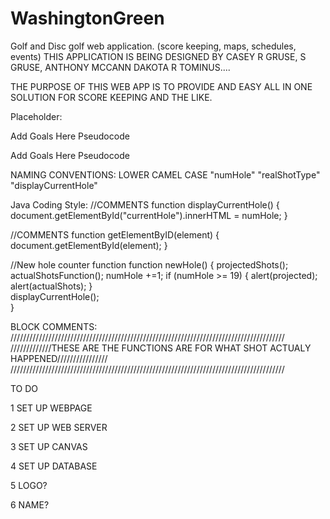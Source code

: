 # WashingtonGreen
Golf and Disc golf web application. (score keeping, maps, schedules, events)
THIS APPLICATION IS BEING DESIGNED BY CASEY R GRUSE, S GRUSE, ANTHONY MCCANN DAKOTA R TOMINUS....

THE PURPOSE OF THIS WEB APP IS TO PROVIDE AND EASY ALL IN ONE SOLUTION FOR SCORE KEEPING AND THE LIKE.


Placeholder:

Add Goals Here Pseudocode

Add Goals Here Pseudocode

NAMING CONVENTIONS: LOWER CAMEL CASE "numHole" "realShotType" "displayCurrentHole"

Java Coding Style:
//COMMENTS
function displayCurrentHole() {
    document.getElementById("currentHole").innerHTML = numHole;
}

//COMMENTS
function getElementByID(element) {
    document.getElementById(element);
}

//New hole counter function
function newHole() {
    projectedShots();
    actualShotsFunction();
    numHole +=1; 
    if (numHole >= 19) {
        alert(projected);
        alert(actualShots);
    }   
    displayCurrentHole();  
}

BLOCK COMMENTS:
///////////////////////////////////////////////////////////////////////////////////////
/////////////THESE ARE THE FUNCTIONS ARE FOR WHAT SHOT ACTUALY HAPPENED////////////////
///////////////////////////////////////////////////////////////////////////////////////










TO DO


1 SET UP WEBPAGE

2 SET UP WEB SERVER

3 SET UP CANVAS

4 SET UP DATABASE

5 LOGO?

6 NAME?

